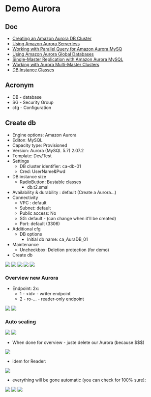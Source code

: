 # Demo Aurora

## Doc
* [Creating an Amazon Aurora DB Cluster](https://docs.aws.amazon.com/AmazonRDS/latest/AuroraUserGuide/Aurora.CreateInstance.html)
* [Using Amazon Aurora Serverless](https://docs.aws.amazon.com/AmazonRDS/latest/AuroraUserGuide/aurora-serverless.html)
* [Working with Parallel Query for Amazon Aurora MySQ](https://docs.aws.amazon.com/AmazonRDS/latest/AuroraUserGuide/aurora-mysql-parallel-query.html)
* [Using Amazon Aurora Global Databases](https://docs.aws.amazon.com/AmazonRDS/latest/AuroraUserGuide/aurora-global-database.html#aurora-global-database-attaching)
* [Single-Master Replication with Amazon Aurora MySQL](https://docs.aws.amazon.com/AmazonRDS/latest/AuroraUserGuide/AuroraMySQL.Replication.html)
* [Working with Aurora Multi-Master Clusters](https://docs.aws.amazon.com/AmazonRDS/latest/AuroraUserGuide/aurora-multi-master.html)
* [DB Instance Classes](https://docs.aws.amazon.com/AmazonRDS/latest/UserGuide/Concepts.DBInstanceClass.html)

## Acronym
* DB - database
* SG - Security Group
* cfg - Configuration

## Create db
* Engine options: Amazon Aurora
* Editon: MySQL
* Capacity type: Provisioned
* Version: Aurora (MySQL 5.7) 2.07.2
* Template: Dev/Test
* Settings
    * DB cluster identifier: ca-db-01
    * Cred: UserName&Pwd
* DB instance size
  * RadioButton: Bustable  classes
    * db.t2.smal
* Availability & durability : default (Create a Aurora...)
* Connectivity
    * VPC : default
    * Subnet: default
    * Public access: No
    * SG: default - (can change when it'll be created)
    * Port: default (3306)
* Additional cfg
    * DB options
      * Initial  db name: ca_AuraDB_01
* Maintenance
  * Uncheckbox: Deletion protection (for demo)
* Create db

[<img src="https://i.imgur.com/7Pe8UC2.png">](https://i.imgur.com/7Pe8UC2.png)
[<img src="https://i.imgur.com/Vs2lnvX.png">](https://i.imgur.com/Vs2lnvX.png)
[<img src="https://i.imgur.com/GCNmsC2.png">](https://i.imgur.com/GCNmsC2.png)
[<img src="https://i.imgur.com/OLXy7x6.png">](https://i.imgur.com/OLXy7x6.png)
[<img src="https://i.imgur.com/sD6eT80.png">](https://i.imgur.com/sD6eT80.png)

### Overview new Aurora
* Endpoint: 2x:
    * 1 - \<id\> - writer endpoint
    * 2 - ro-... - reader-only endpoint

[<img src="https://i.imgur.com/uYHyAwS.png">](https://i.imgur.com/uYHyAwS.png)
[<img src="https://i.imgur.com/zyLt3u3.png">](https://i.imgur.com/zyLt3u3.png)

### Auto scaling
[<img src="https://i.imgur.com/3ezVwfZ.png">](https://i.imgur.com/3ezVwfZ.png)
[<img src="https://i.imgur.com/l344DD1.png">](https://i.imgur.com/l344DD1.png)

* When done for overview - juste delete our Aurora (because $$$)

[<img src="https://i.imgur.com/Fejm7IX.png">](https://i.imgur.com/Fejm7IX.png)

* idem for Reader:

[<img src="https://i.imgur.com/JTRuArz.png">](https://i.imgur.com/JTRuArz.png)

* everything will be gone automatic (you can check for 100% sure):

[<img src="https://i.imgur.com/o0Pq2Hk.png">](https://i.imgur.com/o0Pq2Hk.png)
[<img src="https://i.imgur.com/qc30ihV.png">](https://i.imgur.com/qc30ihV.png)
[<img src="https://i.imgur.com/5oC3Drl.png">](https://i.imgur.com/5oC3Drl.png)
